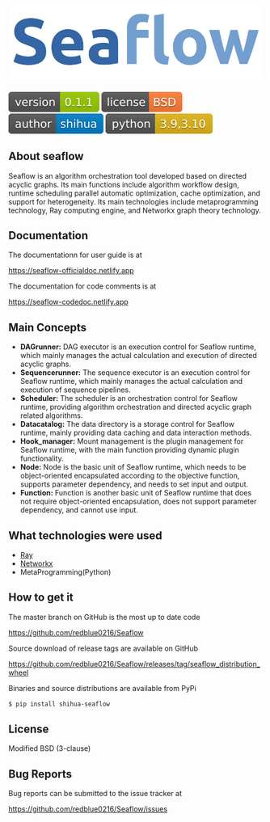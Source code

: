 # ![seaflow_avatar](static/seaflow_avatar.png)
![shields_version](static/shields_version.svg)  ![shields_license](static/shields_license.svg)   ![shields_author](static/shields_author.svg)  ![shiedls_python](static/shields_python.svg)

## About seaflow

Seaflow is an algorithm orchestration tool developed based on directed acyclic graphs. Its main functions include algorithm workflow design, runtime scheduling parallel automatic optimization, cache optimization, and support for heterogeneity. Its main technologies include metaprogramming technology, Ray computing engine, and Networkx graph theory technology.


## Documentation

The documentationn for user guide  is at 

<https://seaflow-officialdoc.netlify.app>

The documentation for code comments is at

<https://seaflow-codedoc.netlify.app>


## Main Concepts

+ **DAGrunner:**
DAG executor is an execution control for Seaflow runtime, which mainly manages the actual calculation and execution of directed acyclic graphs.
+ **Sequencerunner:**
The sequence executor is an execution control for Seaflow runtime, which mainly manages the actual calculation and execution of sequence pipelines.
+ **Scheduler:**
The scheduler is an orchestration control for Seaflow runtime, providing algorithm orchestration and directed acyclic graph related algorithms.
+ **Datacatalog:**
The data directory is a storage control for Seaflow runtime, mainly providing data caching and data interaction methods.
+ **Hook_manager:**
Mount management is the plugin management for Seaflow runtime, with the main function providing dynamic plugin functionality.
+ **Node:**
Node is the basic unit of Seaflow runtime, which needs to be object-oriented encapsulated according to the objective function, supports parameter dependency, and needs to set input and output.
+ **Function:**
Function is another basic unit of Seaflow runtime that does not require object-oriented encapsulation, does not support parameter dependency, and cannot use input.


## What technologies were used

+ [Ray](https://www.ray.io)
+ [Networkx](https://networkx.org)
+ MetaProgramming(Python)


## How to get it

The master branch on GitHub is the most up to date code

<https://github.com/redblue0216/Seaflow>

Source download of release tags are available on GitHub

<https://github.com/redblue0216/Seaflow/releases/tag/seaflow_distribution_wheel>

Binaries and source distributions are available from PyPi

```bash
$ pip install shihua-seaflow
```

## License

Modified BSD (3-clause)


## Bug Reports

Bug reports can be submitted to the issue tracker at 

<https://github.com/redblue0216/Seaflow/issues>

